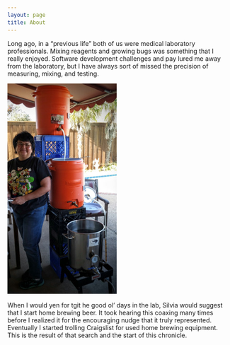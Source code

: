 ```yaml
---
layout: page
title: About
--- 
```


Long ago, in a “previous life” both of us were medical laboratory professionals. Mixing reagents and growing bugs was something that I really enjoyed. Software development challenges and pay lured me away from the
laboratory, but I have always sort of missed the precision of measuring, mixing, and testing. 

![Alt text](/images/brewing_rig.jpg) 

When I would yen for tgit he good ol’ days in the lab, Silvia would suggest that I start home brewing beer. It took hearing this coaxing many times before I realized it for the encouraging nudge that it truly represented. Eventually I started trolling Craigslist for used home brewing equipment. This is the result of that search and the start of this chronicle.